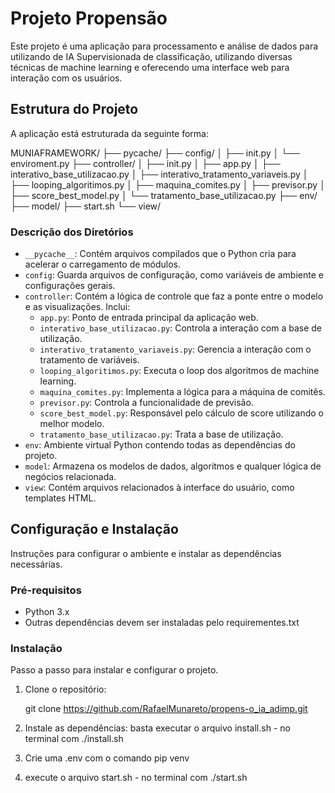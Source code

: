 # Projeto Propensão

Este projeto é uma aplicação  para processamento e análise de dados para utilizando de IA Supervisionada de classificação, utilizando diversas técnicas de machine learning e oferecendo uma interface web para interação com os usuários.

## Estrutura do Projeto

A aplicação está estruturada da seguinte forma:


MUNIAFRAMEWORK/
├── pycache/
├── config/
│ ├── init.py
│ └── enviroment.py
├── controller/
│ ├── init.py
│ ├── app.py
│ ├── interativo_base_utilizacao.py
│ ├── interativo_tratamento_variaveis.py
│ ├── looping_algoritimos.py
│ ├── maquina_comites.py
│ ├── previsor.py
│ ├── score_best_model.py
│ └── tratamento_base_utilizacao.py
├── env/
├── model/
├── start.sh
└── view/


### Descrição dos Diretórios

- `__pycache__`: Contém arquivos compilados que o Python cria para acelerar o carregamento de módulos.
- `config`: Guarda arquivos de configuração, como variáveis de ambiente e configurações gerais.
- `controller`: Contém a lógica de controle que faz a ponte entre o modelo e as visualizações. Inclui:
  - `app.py`: Ponto de entrada principal da aplicação web.
  - `interativo_base_utilizacao.py`: Controla a interação com a base de utilização.
  - `interativo_tratamento_variaveis.py`: Gerencia a interação com o tratamento de variáveis.
  - `looping_algoritimos.py`: Executa o loop dos algoritmos de machine learning.
  - `maquina_comites.py`: Implementa a lógica para a máquina de comitês.
  - `previsor.py`: Controla a funcionalidade de previsão.
  - `score_best_model.py`: Responsável pelo cálculo de score utilizando o melhor modelo.
  - `tratamento_base_utilizacao.py`: Trata a base de utilização.
- `env`: Ambiente virtual Python contendo todas as dependências do projeto.
- `model`: Armazena os modelos de dados, algoritmos e qualquer lógica de negócios relacionada.
- `view`: Contém arquivos relacionados à interface do usuário, como templates HTML.

## Configuração e Instalação

Instruções para configurar o ambiente e instalar as dependências necessárias.

### Pré-requisitos

- Python 3.x
- Outras dependências devem ser instaladas pelo requirementes.txt


### Instalação

Passo a passo para instalar e configurar o projeto.

1. Clone o repositório:

    git clone https://github.com/RafaelMunareto/propens-o_ia_adimp.git

2.  Instale as dependências:
    basta executar o arquivo install.sh - no terminal com ./install.sh

3. Crie uma .env com o comando
    pip venv 

3. execute o arquivo start.sh - no terminal com ./start.sh
